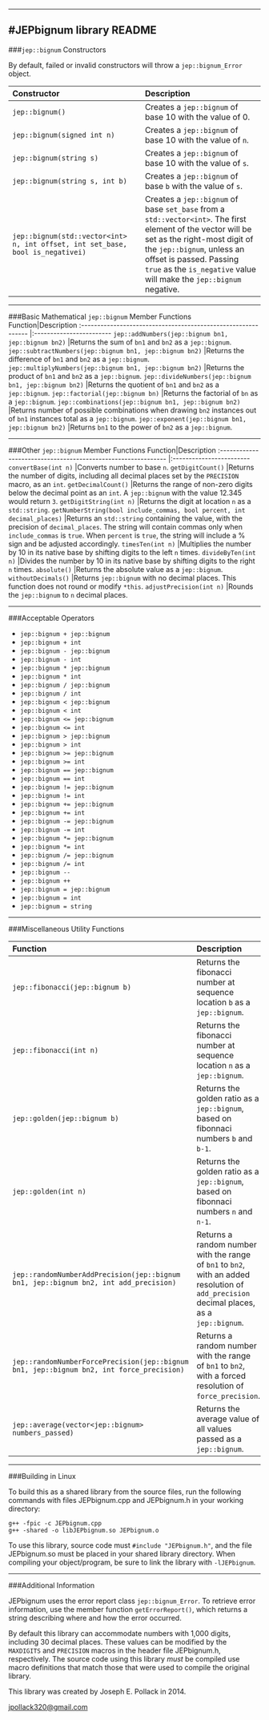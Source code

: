 ----
#JEPbignum library README
----
###`jep::bignum` Constructors

By default, failed or invalid constructors will throw a `jep::bignum_Error` object.	

Constructor|Description
:-----------------------------------------------	|:------------------------
`jep::bignum()`								|Creates a `jep::bignum` of base 10 with the value of 0.
`jep::bignum(signed int n)`					|Creates a `jep::bignum` of base 10 with the value of `n`.
`jep::bignum(string s)`						|Creates a `jep::bignum` of base 10 with the value of `s`.
`jep::bignum(string s, int b)`					|Creates a `jep::bignum` of base `b` with the value of `s`.
`jep::bignum(std::vector<int> n, int offset, int set_base, bool is_negativei)`			|Creates a `jep::bignum` of base `set_base` from a `std::vector<int>`. The first element of the vector will be set as the right-most digit of the `jep::bignum`, unless an offset is passed. Passing `true` as the `is_negative` value will make the `jep::bignum` negative.



----
###Basic Mathematical `jep::bignum` Member Functions                      
Function|Description
:-------------------------------------------------------------	|:------------------------
`jep::addNumbers(jep::bignum bn1, jep::bignum bn2)`			|Returns the sum of `bn1` and `bn2` as a `jep::bignum`.
`jep::subtractNumbers(jep::bignum bn1, jep::bignum bn2)`		|Returns the difference of `bn1` and `bn2` as a `jep::bignum`.
`jep::multiplyNumbers(jep::bignum bn1, jep::bignum bn2)`		|Returns the product of `bn1` and `bn2` as a `jep::bignum`.
`jep::divideNumbers(jep::bignum bn1, jep::bignum bn2)`		|Returns the quotient of `bn1` and `bn2` as a `jep::bignum`.
`jep::factorial(jep::bignum bn)`							|Returns the factorial of `bn` as a `jep::bignum`.
`jep::combinations(jep::bignum bn1, jep::bignum bn2)`			|Returns number of possible combinations when drawing `bn2` instances out of `bn1` instances total as a `jep::bignum`.
`jep::exponent(jep::bignum bn1, jep::bignum bn2)`				|Returns `bn1` to the power of `bn2` as a `jep::bignum`.

----
###Other `jep::bignum` Member Functions 
Function|Description
:-------------------------------------------------------------	|:------------------------
`convertBase(int n)`									|Converts number to base `n`.
`getDigitCount()`										|Returns the number of digits, including all decimal places set by the `PRECISION` macro, as an `int`.
`getDecimalCount()`									|Returns the range of non-zero digits below the decimal point as an `int`. A `jep::bignum` with the value 12.345 would return `3`.
`getDigitString(int n)`									|Returns the digit at location `n` as a `std::string`.
`getNumberString(bool include_commas, bool percent, int decimal_places)`	|Returns an `std::string` containing the value, with the precision of `decimal_places`. The string will contain commas only when `include_commas` is `true`. When `percent` is `true`, the string will include a % sign and be adjusted accordingly.
`timesTen(int n)`										|Multiplies the number by 10 in its native base by  shifting digits to the left `n` times.
`divideByTen(int n)`									|Divides the number by 10 in its native base by shifting digits to the right `n` times.
`absolute()`											|Returns the absolute value as a `jep::bignum`.
`withoutDecimals()`									|Returns `jep::bignum` with no decimal places. This function does not round or modify `*this`.
`adjustPrecision(int n)`								|Rounds the `jep::bignum` to `n` decimal places.

----
###Acceptable Operators 
* `jep::bignum + jep::bignum`
* `jep::bignum + int`
* `jep::bignum - jep::bignum`
* `jep::bignum - int`
* `jep::bignum * jep::bignum`
* `jep::bignum * int`
* `jep::bignum / jep::bignum`
* `jep::bignum / int`
* `jep::bignum < jep::bignum`
* `jep::bignum < int`
* `jep::bignum <= jep::bignum`
* `jep::bignum <= int`
* `jep::bignum > jep::bignum`
* `jep::bignum > int`
* `jep::bignum >= jep::bignum`
* `jep::bignum >= int`
* `jep::bignum == jep::bignum`
* `jep::bignum == int`
* `jep::bignum != jep::bignum`
* `jep::bignum != int`   
* `jep::bignum += jep::bignum`  
* `jep::bignum += int`	
* `jep::bignum -= jep::bignum`      
* `jep::bignum -= int`
* `jep::bignum *= jep::bignum`
* `jep::bignum *= int`
* `jep::bignum /= jep::bignum`
* `jep::bignum /= int`
* `jep::bignum --`
* `jep::bignum ++`
* `jep::bignum = jep::bignum`
* `jep::bignum = int`
* `jep::bignum = string`

----
###Miscellaneous Utility Functions

Function|Description
:-------------------------------------------------------------	|:------------------------
`jep::fibonacci(jep::bignum b)`							|Returns the fibonacci number at sequence location `b` as a `jep::bignum`.
`jep::fibonacci(int n)`									|Returns the fibonacci number at sequence location `n` as a `jep::bignum`.
`jep::golden(jep::bignum b)`								|Returns the golden ratio as a `jep::bignum`, based on fibonnaci numbers `b` and `b-1`.
`jep::golden(int n)`									|Returns the golden ratio as a `jep::bignum`, based on fibonnaci numbers `n` and `n-1`.
`jep::randomNumberAddPrecision(jep::bignum bn1, jep::bignum bn2, int add_precision)`	|Returns a random number with the range of `bn1` to `bn2`, with an added resolution of `add_precision` decimal places, as a `jep::bignum`.
`jep::randomNumberForcePrecision(jep::bignum bn1, jep::bignum bn2, int force_precision)`	|Returns a random number with the range of `bn1` to `bn2`, with a forced resolution of `force_precision`.
`jep::average(vector<jep::bignum> numbers_passed)`		|Returns the average value of all values passed as a `jep::bignum`.

----
###Building in Linux

To build this as a shared library from the source files, run the following 
commands with files JEPbignum.cpp and JEPbignum.h in your working directory:

	g++ -fpic -c JEPbignum.cpp
	g++ -shared -o libJEPbignum.so JEPbignum.o 

To use this library, source code must `#include "JEPbignum.h"`, and the file 
JEPbignum.so must be placed in your shared library directory. When compiling 
your object/program, be sure to link the library with `-lJEPbignum`.

----
###Additional Information

JEPbignum uses the error report class `jep::bignum_Error`. To retrieve error
information, use the member function `getErrorReport()`, which
returns a string describing where and how the error occurred.

By default this library can accommodate numbers with 1,000 digits, including 30 decimal places. These values can be modified by the `MAXDIGITS` and `PRECISION` macros in the header file JEPbignum.h, respectively. The source code using this library *must* be compiled use macro definitions that match those that were used to compile the original library.

This library was created by Joseph E. Pollack in 2014.

jpollack320@gmail.com
